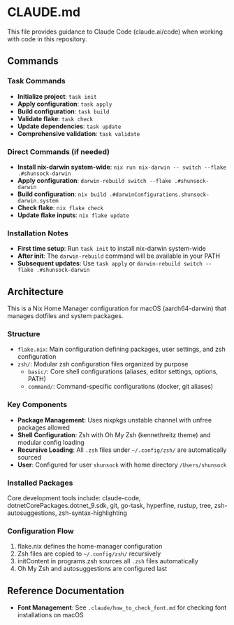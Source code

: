 # CLAUDE.md

This file provides guidance to Claude Code (claude.ai/code) when working with code in this repository.

## Commands

### Task Commands
- **Initialize project**: `task init`
- **Apply configuration**: `task apply`
- **Build configuration**: `task build`
- **Validate flake**: `task check`
- **Update dependencies**: `task update`
- **Comprehensive validation**: `task validate`

### Direct Commands (if needed)
- **Install nix-darwin system-wide**: `nix run nix-darwin -- switch --flake .#shunsock-darwin`
- **Apply configuration**: `darwin-rebuild switch --flake .#shunsock-darwin`
- **Build configuration**: `nix build .#darwinConfigurations.shunsock-darwin.system`
- **Check flake**: `nix flake check`
- **Update flake inputs**: `nix flake update`

### Installation Notes
- **First time setup**: Run `task init` to install nix-darwin system-wide
- **After init**: The `darwin-rebuild` command will be available in your PATH
- **Subsequent updates**: Use `task apply` or `darwin-rebuild switch --flake .#shunsock-darwin`

## Architecture

This is a Nix Home Manager configuration for macOS (aarch64-darwin) that manages dotfiles and system packages.

### Structure
- `flake.nix`: Main configuration defining packages, user settings, and zsh configuration
- `zsh/`: Modular zsh configuration files organized by purpose
  - `basic/`: Core shell configurations (aliases, editor settings, options, PATH)
  - `command/`: Command-specific configurations (docker, git aliases)

### Key Components
- **Package Management**: Uses nixpkgs unstable channel with unfree packages allowed
- **Shell Configuration**: Zsh with Oh My Zsh (kennethreitz theme) and modular config loading
- **Recursive Loading**: All `.zsh` files under `~/.config/zsh/` are automatically sourced
- **User**: Configured for user `shunsock` with home directory `/Users/shunsock`

### Installed Packages
Core development tools include: claude-code, dotnetCorePackages.dotnet_9.sdk, git, go-task, hyperfine, rustup, tree, zsh-autosuggestions, zsh-syntax-highlighting

### Configuration Flow
1. flake.nix defines the home-manager configuration
2. Zsh files are copied to `~/.config/zsh/` recursively
3. initContent in programs.zsh sources all `.zsh` files automatically
4. Oh My Zsh and autosuggestions are configured last

## Reference Documentation

- **Font Management**: See `.claude/how_to_check_font.md` for checking font installations on macOS
